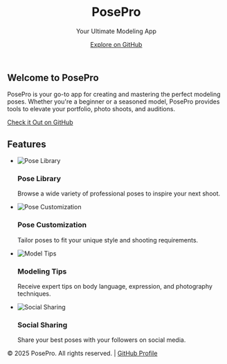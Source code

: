 <!DOCTYPE html>
<html lang="en">
<head>
    <meta charset="UTF-8">
    <meta name="viewport" content="width=device-width, initial-scale=1.0">

<header>
    <h1>PosePro</h1>
    <p>Your Ultimate Modeling App</p>
    <a href="https://github.com/yourusername/posepro" class="cta-button">Explore on GitHub</a>
</header>

<section>
    <h2>Welcome to PosePro</h2>
    <p>PosePro is your go-to app for creating and mastering the perfect modeling poses. Whether you're a beginner or a seasoned model, PosePro provides tools to elevate your portfolio, photo shoots, and auditions.</p>
    <a href="https://github.com/yourusername/posepro" class="cta-button">Check it Out on GitHub</a>
</section>

<section class="features">
    <h2>Features</h2>
    <ul>
        <li>
            <img src="[https://imgur.com/a/J01T86Htext=Pose+Library" alt="Pose Library">
            <h3>Pose Library</h3>
            <p>Browse a wide variety of professional poses to inspire your next shoot.</p>
        </li>
        <li>
            <img src="https://via.placeholder.com/300x200?text=Pose+Customization" alt="Pose Customization">
            <h3>Pose Customization</h3>
            <p>Tailor poses to fit your unique style and shooting requirements.</p>
        </li>
        <li>
            <img src="https://via.placeholder.com/300x200?text=Model+Tips" alt="Model Tips">
            <h3>Modeling Tips</h3>
            <p>Receive expert tips on body language, expression, and photography techniques.</p>
        </li>
        <li>
            <img src="https://via.placeholder.com/300x200?text=Social+Sharing" alt="Social Sharing">
            <h3>Social Sharing</h3>
            <p>Share your best poses with your followers on social media.</p>
        </li>
    </ul>
</section>

<footer>
    <p>&copy; 2025 PosePro. All rights reserved. | <a href="https://github.com/yourusername" target="_blank">GitHub Profile</a></p>
</footer>

</body>
</html>
